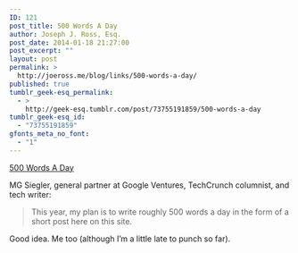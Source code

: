 ```yaml
---
ID: 121
post_title: 500 Words A Day
author: Joseph J. Ross, Esq.
post_date: 2014-01-18 21:27:00
post_excerpt: ""
layout: post
permalink: >
  http://joeross.me/blog/links/500-words-a-day/
published: true
tumblr_geek-esq_permalink:
  - >
    http://geek-esq.tumblr.com/post/73755191859/500-words-a-day
tumblr_geek-esq_id:
  - "73755191859"
gfonts_meta_no_font:
  - "1"
---
```

<a href='http://parislemon.com/post/71985508959/500-words-a-day'>500 Words A Day</a><div class="link_description"><p>MG Siegler, general partner at Google Ventures, TechCrunch columnist, and tech writer:</p>

<blockquote>
  <p>This year, my plan is to write roughly 500 words a day in the form of a short post here on this site.</p>
</blockquote>

<p>Good idea. Me too (although I&#8217;m a little late to punch so far).</p></div>